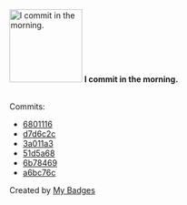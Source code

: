 <img src="https://my-badges.github.io/my-badges/morning-commits.png" alt="I commit in the morning." title="I commit in the morning." width="128">
<strong>I commit in the morning.</strong>
<br><br>

Commits:

- <a href="https://github.com/HorebZ/HorebZ/commit/68011167fa626437eacf9b8a0f98e0f495dc33e8">6801116</a>
- <a href="https://github.com/HorebZ/HorebZ/commit/d7d6c2ca3522c816ee9636f5619643a2b99429a5">d7d6c2c</a>
- <a href="https://github.com/HorebZ/HorebZ/commit/3a011a3bb52a7f119a43c3f1312a35529425046b">3a011a3</a>
- <a href="https://github.com/HorebZ/HorebZ/commit/51d5a68f2f790ba54f3a97ff2c8f5fba595650f0">51d5a68</a>
- <a href="https://github.com/HorebZ/HorebZ/commit/6b7846986029e3e239d86cd84e018472d95c1e92">6b78469</a>
- <a href="https://github.com/HorebZ/HorebZ/commit/a6bc76c0dcf669c2d6ddd39031e09bf98b7f81f6">a6bc76c</a>


Created by <a href="https://github.com/my-badges/my-badges">My Badges</a>